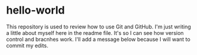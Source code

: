 # hello-world
This repository is used to review how to use Git and GitHub.
I'm just writing a little about myself here in the readme file. It's so I can see how version control and bracnhes work. I'll add a message below because I will want to commit my edits.
